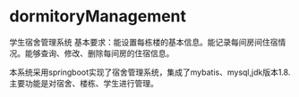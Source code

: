 # dormitoryManagement
学生宿舍管理系统
基本要求：能设置每栋楼的基本信息。能记录每间房间住宿情况。能够查询、修改、删除每间房的住宿信息。

本系统采用springboot实现了宿舍管理系统，集成了mybatis、mysql,jdk版本1.8.
主要功能是对宿舍、楼栋、学生进行管理。

